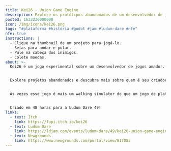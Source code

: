 ```yaml
---
title: Kei26 - Union Game Engine
description: Explore os protótipos abandonados de um desenvolvedor de jogos amador.
posted: 1633230000000
icon: /img/icons/kei26.png
tags: "#plataforma #história #godot #jam #ludum-dare #nfe"
nfe: true
instructions: |
  - Clique na thumbnail de um projeto para jogá-lo.
  - Setas para andar e pular.
  - Pule na cabeça dos inimigos.
  - Colete moedas.
about: >-
  Kei26 é um jogo experimental sobre um desenvolvedor de jogos amador.


  Explore projetos abandonados e descubra mais sobre quem é seu criador.


  Às vezes esse jogo é mais um walking simulator do que um jogo de plataforma, mas a minha intenção com ele era tentar contar uma história de um jeito não-convencional.


  Criado em 48 horas para a Ludum Dare 49!
links:
  - text: Itch
    link: https://fupi.itch.io/kei26
  - text: Ludum Dare
    link: https://ldjam.com/events/ludum-dare/49/kei26-union-game-engine
  - text: Newgrounds
    link: https://www.newgrounds.com/portal/view/817083
---
```


<itch url="https://itch.io/embed-upload/4813211?color=1c1930"></itch>
